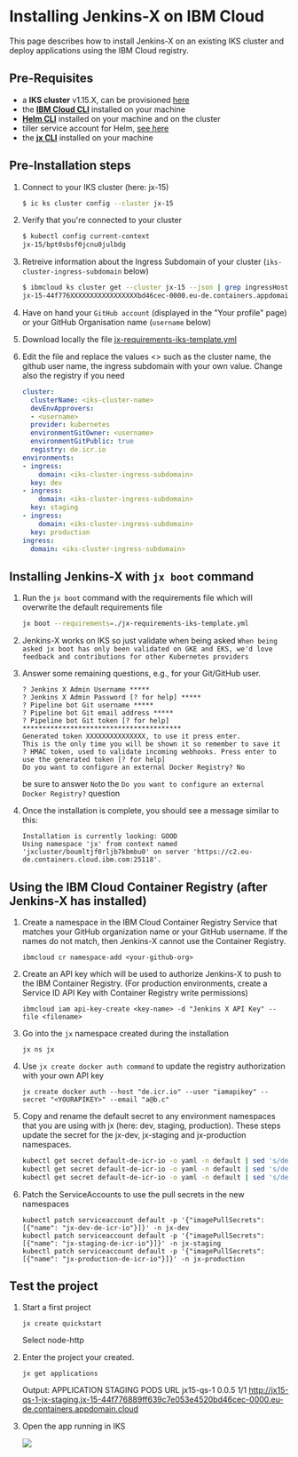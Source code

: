 # Installing Jenkins-X on IBM Cloud

This page describes how to install Jenkins-X on an existing IKS cluster and deploy applications using the IBM Cloud registry.

## Pre-Requisites

* a **IKS cluster** v1.15.X, can be provisioned [here](https://cloud.ibm.com/kubernetes/clusters)
* the **[IBM Cloud CLI](https://cloud.ibm.com/docs/cli/reference/ibmcloud/download_cli.html#install_use)** installed on your machine
* **[Helm CLI](https://github.com/helm/helm)** installed on your machine and on the cluster
* tiller service account for Helm, [see here](https://github.com/helm/helm/issues/5100)
* the **[jx CLI](https://jenkins-x.io/docs/getting-started/setup/install/)** installed on your machine

## Pre-Installation steps

1. Connect to your IKS cluster (here: jx-15)
    ```sh
    $ ic ks cluster config --cluster jx-15
    ```

1. Verify that you're connected to your cluster
    ```sh
    $ kubectl config current-context
    jx-15/bpt0sbsf0jcnu0julbdg
    ```
    
1. Retreive information about the Ingress Subdomain of your cluster (`iks-cluster-ingress-subdomain` below)
      ```sh
      $ ibmcloud ks cluster get --cluster jx-15 --json | grep ingressHostname | tr -d '":,' | awk '{print $2}'
      jx-15-44f776XXXXXXXXXXXXXXXXXbd46cec-0000.eu-de.containers.appdomain.cloud
      ```
1. Have on hand your `GitHub account` (displayed in the "Your profile" page) or your GitHub Organisation name (`username` below)

1. Download locally the file [jx-requirements-iks-template.yml](https://github.com/lionelmace/jenkins-x-iks/blob/master/jx-requirements-iks-template.yml)

1. Edit the file and replace the values <> such as the cluster name, the github user name, the ingress subdomain with your own value. Change also the registry if you need
    ```yml
    cluster:
      clusterName: <iks-cluster-name>
      devEnvApprovers:
      - <username>
      provider: kubernetes
      environmentGitOwner: <username>
      environmentGitPublic: true
      registry: de.icr.io
    environments:
    - ingress:
        domain: <iks-cluster-ingress-subdomain>
      key: dev
    - ingress:
        domain: <iks-cluster-ingress-subdomain>
      key: staging
    - ingress:
        domain: <iks-cluster-ingress-subdomain>
      key: production
    ingress:
      domain: <iks-cluster-ingress-subdomain>
    ```

## Installing Jenkins-X with `jx boot` command

1. Run the `jx boot` command with the requirements file which will overwrite the default requirements file
    ```sh
    jx boot --requirements=./jx-requirements-iks-template.yml
    ```

1. Jenkins-X works on IKS so just validate when being asked 
    ```When being asked jx boot has only been validated on GKE and EKS, we'd love feedback and contributions for other Kubernetes providers```

1. Answer some remaining questions, e.g., for your Git/GitHub user.
    ```
    ? Jenkins X Admin Username *****
    ? Jenkins X Admin Password [? for help] *****
    ? Pipeline bot Git username *****
    ? Pipeline bot Git email address *****
    ? Pipeline bot Git token [? for help] ****************************************
    Generated token XXXXXXXXXXXXXXX, to use it press enter.
    This is the only time you will be shown it so remember to save it
    ? HMAC token, used to validate incoming webhooks. Press enter to use the generated token [? for help]
    Do you want to configure an external Docker Registry? No
    ```
    
    be sure to answer `No`to the `Do you want to configure an external Docker Registry?` question

1. Once the installation is complete, you should see a message similar to this:

    ```
    Installation is currently looking: GOOD
    Using namespace 'jx' from context named 'jxcluster/boumltjf0rljb7kbmbu0' on server 'https://c2.eu-de.containers.cloud.ibm.com:25118'.
    ```

## Using the IBM Cloud Container Registry (after Jenkins-X has installed)

1. Create a namespace in the IBM Cloud Container Registry Service that matches your GitHub organization name or your GitHub username. If the names do not match, then Jenkins-X cannot use the Container Registry.
    ```
    ibmcloud cr namespace-add <your-github-org>
    ```
    
1. Create an API key which will be used to authorize Jenkins-X to push to the IBM Container Registry. (For production environments, create a Service ID API Key with Container Registry write permissions)
    ```
    ibmcloud iam api-key-create <key-name> -d "Jenkins X API Key" --file <filename>
    ```

1. Go into the `jx` namespace created during the installation
    ```
    jx ns jx
    ```
    
1. Use `jx create docker auth command` to update the registry authorization with your own API key
    ```
    jx create docker auth --host "de.icr.io" --user "iamapikey" --secret "<YOURAPIKEY>" --email "a@b.c"
    ```

1. Copy and rename the default secret to any environment namespaces that you are using with jx (here: dev, staging, production). These steps update the secret for the jx-dev, jx-staging and jx-production namespaces.
    ```sh
    kubectl get secret default-de-icr-io -o yaml -n default | sed 's/default/jx-dev/g' | kubectl -n jx-dev create -f -
    kubectl get secret default-de-icr-io -o yaml -n default | sed 's/default/jx-staging/g' | kubectl -n jx-staging create -f -
    kubectl get secret default-de-icr-io -o yaml -n default | sed 's/default/jx-production/g' | kubectl -n jx-production create -f -
    ```

1. Patch the ServiceAccounts to use the pull secrets in the new namespaces

    ```
    kubectl patch serviceaccount default -p '{"imagePullSecrets": [{"name": "jx-dev-de-icr-io"}]}' -n jx-dev
    kubectl patch serviceaccount default -p '{"imagePullSecrets": [{"name": "jx-staging-de-icr-io"}]}' -n jx-staging
    kubectl patch serviceaccount default -p '{"imagePullSecrets": [{"name": "jx-production-de-icr-io"}]}' -n jx-production
    ```

## Test the project

1. Start a first project
    ```
    jx create quickstart
    ```
    Select node-http

1. Enter the project your created.
    ```
    jx get applications
    ```
    Output:
    APPLICATION STAGING PODS URL
    jx15-qs-1   0.0.5   1/1  http://jx15-qs-1-jx-staging.jx-15-44f776889ff639c7e053e4520bd46cec-0000.eu-de.containers.appdomain.cloud

1. Open the app running in IKS 

    ![](./images/jx-iks-app-2.png)
